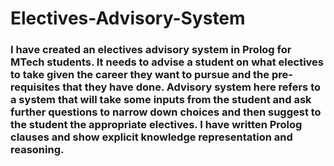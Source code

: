 # Electives-Advisory-System

### I have created an electives advisory system in Prolog for MTech students. It needs to advise a student on what electives to take given the career they want to pursue and the pre-requisites that they have done. Advisory system here refers to a system that will take some inputs from the student and ask further questions to narrow down choices and then suggest to the student the appropriate electives. I have  written Prolog clauses and show explicit knowledge representation and reasoning.
